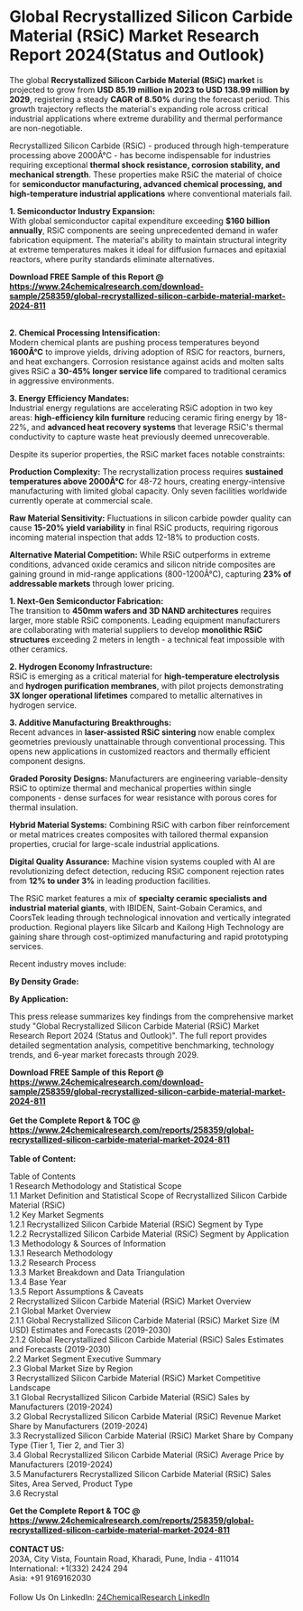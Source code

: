 <h1>Global Recrystallized Silicon Carbide Material (RSiC) Market Research Report 2024(Status and Outlook)</h1><p>The global <strong>Recrystallized Silicon Carbide Material (RSiC) market</strong> is projected to grow from <strong>USD 85.19 million in 2023 to USD 138.99 million by 2029</strong>, registering a steady <strong>CAGR of 8.50%</strong> during the forecast period. This growth trajectory reflects the material's expanding role across critical industrial applications where extreme durability and thermal performance are non-negotiable.</p><p>Recrystallized Silicon Carbide (RSiC) - produced through high-temperature processing above 2000Â°C - has become indispensable for industries requiring exceptional <strong>thermal shock resistance, corrosion stability, and mechanical strength</strong>. These properties make RSiC the material of choice for <strong>semiconductor manufacturing, advanced chemical processing, and high-temperature industrial applications</strong> where conventional materials fail.</p><p><strong>1. Semiconductor Industry Expansion:</strong><br>
With global semiconductor capital expenditure exceeding <strong>$160 billion annually</strong>, RSiC components are seeing unprecedented demand in wafer fabrication equipment. The material's ability to maintain structural integrity at extreme temperatures makes it ideal for diffusion furnaces and epitaxial reactors, where purity standards eliminate alternatives.</p><div><b>Download FREE Sample of this Report @ 
            <a href="https://www.24chemicalresearch.com/download-sample/258359/global-recrystallized-silicon-carbide-material-market-2024-811">
            https://www.24chemicalresearch.com/download-sample/258359/global-recrystallized-silicon-carbide-material-market-2024-811</a></b></div><br><p><strong>2. Chemical Processing Intensification:</strong><br>
Modern chemical plants are pushing process temperatures beyond <strong>1600Â°C</strong> to improve yields, driving adoption of RSiC for reactors, burners, and heat exchangers. Corrosion resistance against acids and molten salts gives RSiC a <strong>30-45% longer service life</strong> compared to traditional ceramics in aggressive environments.</p><p><strong>3. Energy Efficiency Mandates:</strong><br>
Industrial energy regulations are accelerating RSiC adoption in two key areas: <strong>high-efficiency kiln furniture</strong> reducing ceramic firing energy by 18-22%, and <strong>advanced heat recovery systems</strong> that leverage RSiC's thermal conductivity to capture waste heat previously deemed unrecoverable.</p><p>Despite its superior properties, the RSiC market faces notable constraints:</p><p><strong>Production Complexity:</strong> The recrystallization process requires <strong>sustained temperatures above 2000Â°C</strong> for 48-72 hours, creating energy-intensive manufacturing with limited global capacity. Only seven facilities worldwide currently operate at commercial scale.</p><p><strong>Raw Material Sensitivity:</strong> Fluctuations in silicon carbide powder quality can cause <strong>15-20% yield variability</strong> in final RSiC products, requiring rigorous incoming material inspection that adds 12-18% to production costs.</p><p><strong>Alternative Material Competition:</strong> While RSiC outperforms in extreme conditions, advanced oxide ceramics and silicon nitride composites are gaining ground in mid-range applications (800-1200Â°C), capturing <strong>23% of addressable markets</strong> through lower pricing.</p><p><strong>1. Next-Gen Semiconductor Fabrication:</strong><br>
The transition to <strong>450mm wafers and 3D NAND architectures</strong> requires larger, more stable RSiC components. Leading equipment manufacturers are collaborating with material suppliers to develop <strong>monolithic RSiC structures</strong> exceeding 2 meters in length - a technical feat impossible with other ceramics.</p><p><strong>2. Hydrogen Economy Infrastructure:</strong><br>
RSiC is emerging as a critical material for <strong>high-temperature electrolysis</strong> and <strong>hydrogen purification membranes</strong>, with pilot projects demonstrating <strong>3X longer operational lifetimes</strong> compared to metallic alternatives in hydrogen service.</p><p><strong>3. Additive Manufacturing Breakthroughs:</strong><br>
Recent advances in <strong>laser-assisted RSiC sintering</strong> now enable complex geometries previously unattainable through conventional processing. This opens new applications in customized reactors and thermally efficient component designs.</p><p><strong>Graded Porosity Designs:</strong> Manufacturers are engineering variable-density RSiC to optimize thermal and mechanical properties within single components - dense surfaces for wear resistance with porous cores for thermal insulation.</p><p><strong>Hybrid Material Systems:</strong> Combining RSiC with carbon fiber reinforcement or metal matrices creates composites with tailored thermal expansion properties, crucial for large-scale industrial applications.</p><p><strong>Digital Quality Assurance:</strong> Machine vision systems coupled with AI are revolutionizing defect detection, reducing RSiC component rejection rates from <strong>12% to under 3%</strong> in leading production facilities.</p><p>The RSiC market features a mix of <strong>specialty ceramic specialists and industrial material giants</strong>, with IBIDEN, Saint-Gobain Ceramics, and CoorsTek leading through technological innovation and vertically integrated production. Regional players like Silcarb and Kailong High Technology are gaining share through cost-optimized manufacturing and rapid prototyping services.</p><p>Recent industry moves include:</p><p><strong>By Density Grade:</strong></p><p><strong>By Application:</strong></p><p>This press release summarizes key findings from the comprehensive market study "Global Recrystallized Silicon Carbide Material (RSiC) Market Research Report 2024 (Status and Outlook)". The full report provides detailed segmentation analysis, competitive benchmarking, technology trends, and 6-year market forecasts through 2029.</p><div><b>Download FREE Sample of this Report @ 
            <a href="https://www.24chemicalresearch.com/download-sample/258359/global-recrystallized-silicon-carbide-material-market-2024-811">
            https://www.24chemicalresearch.com/download-sample/258359/global-recrystallized-silicon-carbide-material-market-2024-811</a></b></div><br><div><b>Get the Complete Report & TOC @ 
            <a href="https://www.24chemicalresearch.com/reports/258359/global-recrystallized-silicon-carbide-material-market-2024-811">
            https://www.24chemicalresearch.com/reports/258359/global-recrystallized-silicon-carbide-material-market-2024-811</a></b></div><br>
            <b>Table of Content:</b><p>Table of Contents<br />
1 Research Methodology and Statistical Scope<br />
1.1 Market Definition and Statistical Scope of Recrystallized Silicon Carbide Material (RSiC)<br />
1.2 Key Market Segments<br />
1.2.1 Recrystallized Silicon Carbide Material (RSiC) Segment by Type<br />
1.2.2 Recrystallized Silicon Carbide Material (RSiC) Segment by Application<br />
1.3 Methodology & Sources of Information<br />
1.3.1 Research Methodology<br />
1.3.2 Research Process<br />
1.3.3 Market Breakdown and Data Triangulation<br />
1.3.4 Base Year<br />
1.3.5 Report Assumptions & Caveats<br />
2 Recrystallized Silicon Carbide Material (RSiC) Market Overview<br />
2.1 Global Market Overview<br />
2.1.1 Global Recrystallized Silicon Carbide Material (RSiC) Market Size (M USD) Estimates and Forecasts (2019-2030)<br />
2.1.2 Global Recrystallized Silicon Carbide Material (RSiC) Sales Estimates and Forecasts (2019-2030)<br />
2.2 Market Segment Executive Summary<br />
2.3 Global Market Size by Region<br />
3 Recrystallized Silicon Carbide Material (RSiC) Market Competitive Landscape<br />
3.1 Global Recrystallized Silicon Carbide Material (RSiC) Sales by Manufacturers (2019-2024)<br />
3.2 Global Recrystallized Silicon Carbide Material (RSiC) Revenue Market Share by Manufacturers (2019-2024)<br />
3.3 Recrystallized Silicon Carbide Material (RSiC) Market Share by Company Type (Tier 1, Tier 2, and Tier 3)<br />
3.4 Global Recrystallized Silicon Carbide Material (RSiC) Average Price by Manufacturers (2019-2024)<br />
3.5 Manufacturers Recrystallized Silicon Carbide Material (RSiC) Sales Sites, Area Served, Product Type<br />
3.6 Recrystal</p><div><b>Get the Complete Report & TOC @ 
            <a href="https://www.24chemicalresearch.com/reports/258359/global-recrystallized-silicon-carbide-material-market-2024-811">
            https://www.24chemicalresearch.com/reports/258359/global-recrystallized-silicon-carbide-material-market-2024-811</a></b></div><br><b>CONTACT US:</b><br>
            203A, City Vista, Fountain Road, Kharadi, Pune, India - 411014<br>
            International: +1(332) 2424 294<br>
            Asia: +91 9169162030 <br><br>
            Follow Us On LinkedIn: <a href="https://www.linkedin.com/company/24chemicalresearch/">24ChemicalResearch LinkedIn</a>